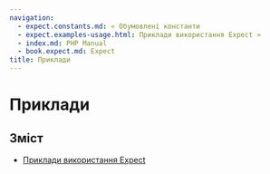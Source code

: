 ```yaml
---
navigation:
  - expect.constants.md: « Обумовлені константи
  - expect.examples-usage.html: Приклади використання Expect »
  - index.md: PHP Manual
  - book.expect.md: Expect
title: Приклади
---
```

# Приклади

## Зміст

-   [Приклади використання Expect](expect.examples-usage.md)
